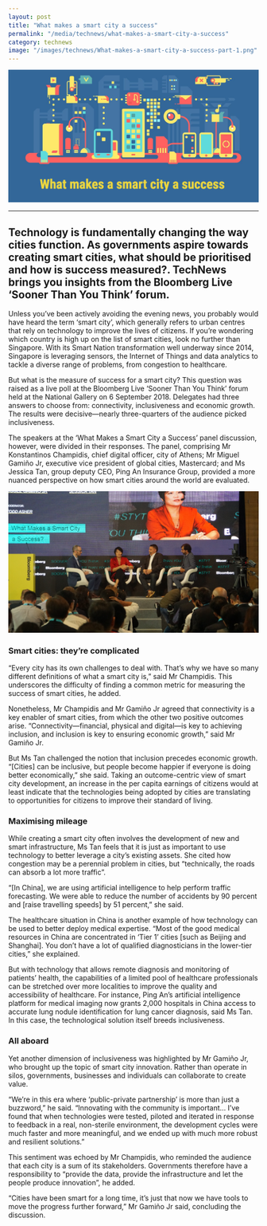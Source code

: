 ```yaml
---
layout: post
title: "What makes a smart city a success"
permalink: "/media/technews/what-makes-a-smart-city-a-success"
category: technews
image: "/images/technews/What-makes-a-smart-city-a-success-part-1.png"
---
```


![What makes a smart city a success](/images/technews/What-makes-a-smart-city-a-success-part-1.png)

----
Technology is fundamentally changing the way cities function. As governments aspire towards creating smart cities, what should be prioritised and how is success measured?. TechNews brings you insights from the Bloomberg Live ‘Sooner Than You Think’ forum. 
----
Unless you’ve been actively avoiding the evening news, you probably would have heard the term ‘smart city’, which generally refers to urban centres that rely on technology to improve the lives of citizens. If you’re wondering which country is high up on the list of smart cities, look no further than Singapore. With its Smart Nation transformation well underway since 2014, Singapore is leveraging sensors, the Internet of Things and data analytics to tackle a diverse range of problems, from congestion to healthcare.

But what is the measure of success for a smart city? This question was raised as a live poll at the Bloomberg Live ‘Sooner Than You Think’ forum held at the National Gallery on 6 September 2018. Delegates had three answers to choose from: connectivity, inclusiveness and economic growth. The results were decisive—nearly three-quarters of the audience picked inclusiveness.

The speakers at the ‘What Makes a Smart City a Success’ panel discussion, however, were divided in their responses. The panel, comprising Mr Konstantinos Champidis, chief digital officer, city of Athens; Mr Miguel Gamiño Jr, executive vice president of global cities, Mastercard; and Ms Jessica Tan, group deputy CEO, Ping An Insurance Group, provided a more nuanced perspective on how smart cities around the world are evaluated.

![TechNews Bloomberg What Makes a Smart City a Success’ panel discussion](/images/technews/What-makes-a-smart-city-a-success-part-2.png)

### **Smart cities: they’re complicated**

“Every city has its own challenges to deal with. That’s why we have so many different definitions of what a smart city is,” said Mr Champidis. This underscores the difficulty of finding a common metric for measuring the success of smart cities, he added. 

Nonetheless, Mr Champidis and Mr Gamiño Jr agreed that connectivity is a key enabler of smart cities, from which the other two positive outcomes arise. “Connectivity—financial, physical and digital—is key to achieving inclusion, and inclusion is key to ensuring economic growth,” said Mr Gamiño Jr.

But Ms Tan challenged the notion that inclusion precedes economic growth. “[Cities] can be inclusive, but people become happier if everyone is doing better economically,” she said. Taking an outcome-centric view of smart city development, an increase in the per capita earnings of citizens would at least indicate that the technologies being adopted by cities are translating to opportunities for citizens to improve their standard of living.

### **Maximising mileage**

While creating a smart city often involves the development of new and smart infrastructure, Ms Tan feels that it is just as important to use technology to better leverage a city’s existing assets. She cited how congestion may be a perennial problem in cities, but “technically, the roads can absorb a lot more traffic”.

“[In China], we are using artificial intelligence to help perform traffic forecasting. We were able to reduce the number of accidents by 90 percent and [raise travelling speeds] by 51 percent,” she said.

The healthcare situation in China is another example of how technology can be used to better deploy medical expertise. “Most of the good medical resources in China are concentrated in ‘Tier 1’ cities [such as Beijing and Shanghai]. You don’t have a lot of qualified diagnosticians in the lower-tier cities,” she explained.

But with technology that allows remote diagnosis and monitoring of patients’ health, the capabilities of a limited pool of healthcare professionals can be stretched over more localities to improve the quality and accessibility of healthcare. For instance, Ping An’s artificial intelligence platform for medical imaging now grants 2,000 hospitals in China access to accurate lung nodule identification for lung cancer diagnosis, said Ms Tan. In this case, the technological solution itself breeds inclusiveness.

### **All aboard**

Yet another dimension of inclusiveness was highlighted by Mr Gamiño Jr, who brought up the topic of smart city innovation. Rather than operate in silos, governments, businesses and individuals can collaborate to create value.

“We’re in this era where ‘public-private partnership’ is more than just a buzzword,” he said. “Innovating with the community is important… I’ve found that when technologies were tested, piloted and iterated in response to feedback in a real, non-sterile environment, the development cycles were much faster and more meaningful, and we ended up with much more robust and resilient solutions.”

This sentiment was echoed by Mr Champidis, who reminded the audience that each city is a sum of its stakeholders. Governments therefore have a responsibility to “provide the data, provide the infrastructure and let the people produce innovation”, he added.

“Cities have been smart for a long time, it’s just that now we have tools to move the progress further forward,” Mr Gamiño Jr said, concluding the discussion.
